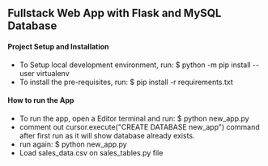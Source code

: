 
## Fullstack Web App with Flask and MySQL Database

#### Project Setup and Installation
- To Setup local development environment, run:
  $ python -m pip install --user virtualenv
- To install the pre-requisites, run:
  $ pip install -r requirements.txt

#### How to run the App
- To run the app, open a Editor terminal and run:
  $ python new_app.py
- comment out cursor.execute("CREATE DATABASE new_app") command after first run as it will show database already exists.
- run again:
  $ python new_app.py
- Load sales_data.csv on sales_tables.py file

